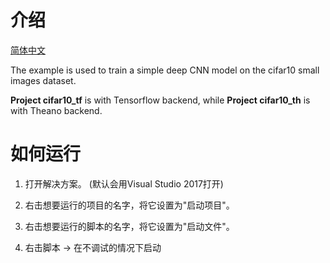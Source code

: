 # 介绍

[简体中文](/zh-hans/examples/keras/README.md)

The example is used to train a simple deep CNN model on the cifar10 small images dataset.

**Project cifar10_tf** is with Tensorflow backend, while **Project cifar10_th** is with Theano backend.

# 如何运行

1. 打开解决方案。 (默认会用Visual Studio 2017打开)

2. 右击想要运行的项目的名字，将它设置为"启动项目"。

3. 右击想要运行的脚本的名字，将它设置为"启动文件"。

4. 右击脚本 -> 在不调试的情况下启动